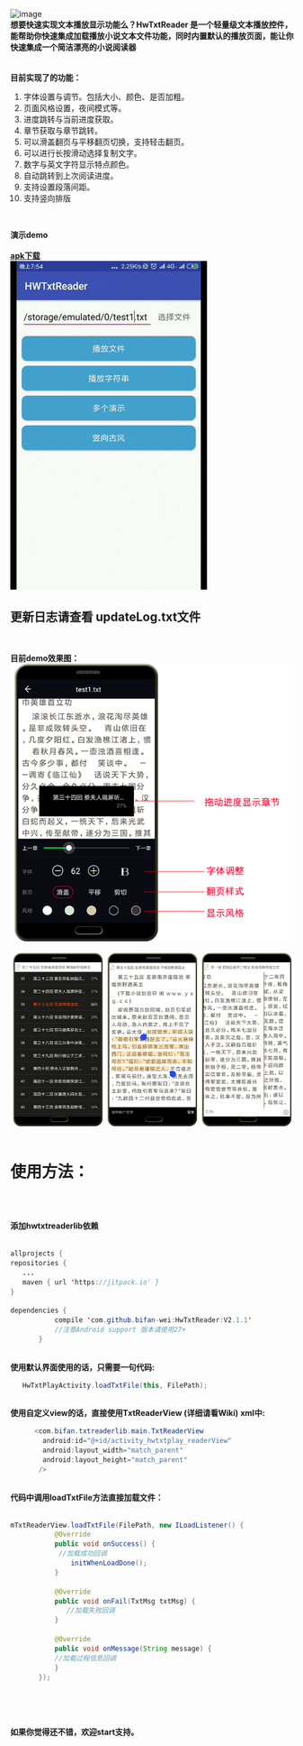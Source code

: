 ![image](https://github.com/bifan-wei/HwTxtReader/blob/master/pics/ic_txt_logo.png) <br> 
**想要快速实现文本播放显示功能么？HwTxtReader 是一个轻量级文本播放控件，能帮助你快速集成加载播放小说文本文件功能，同时内置默认的播放页面，能让你快速集成一个简洁漂亮的小说阅读器**<br> 
<br> <br> 
**目前实现了的功能：**
1. 字体设置与调节。包括大小、颜色、是否加粗。<br> 
2. 页面风格设置，夜间模式等。<br> 
3. 进度跳转与当前进度获取。<br> 
4. 章节获取与章节跳转。<br> 
5. 可以滑盖翻页与平移翻页切换，支持轻击翻页。<br> 
6. 可以进行长按滑动选择复制文字。<br> 
7. 数字与英文字符显示特点颜色。<br> 
8. 自动跳转到上次阅读进度。<br> 
9. 支持设置段落间距。<br> 
10. 支持竖向排版

<br>

**演示demo**
<br><br>
**[apk下载](https://github.com/bifan-wei/HwTxtReader/tree/master/demoapk)** <br>
![image](https://github.com/bifan-wei/bifanResource/blob/master/videos/demo_video.gif)
## 更新日志请查看 updateLog.txt文件
<br>

**目前demo效果图：**<br>
![image](https://github.com/bifan-wei/HwTxtReader/blob/master/pics/ic_reader1.png)
<br><br>
![image](https://github.com/bifan-wei/HwTxtReader/blob/master/pics/ic_show.png)
<br><br>

# 使用方法：
<br>
<br>

 **添加hwtxtreaderlib依赖**
<br> 
<br> 
 ```java
 allprojects {
repositories {
	...
	maven { url 'https://jitpack.io' }
}
 
dependencies {
	        compile 'com.github.bifan-wei:HwTxtReader:V2.1.1'
	        //注意Android support 版本请使用27+
		}
		
```

**使用默认界面使用的话，只需要一句代码:**

  ```java
     HwTxtPlayActivity.loadTxtFile(this, FilePath);
       
```
**使用自定义view的话，直接使用TxtReaderView (详细请看Wiki)**
**xml中:**
```java
      <com.bifan.txtreaderlib.main.TxtReaderView 
        android:id="@+id/activity_hwtxtplay_readerView" 
        android:layout_width="match_parent"  
        android:layout_height="match_parent" 
       />
       
```
**代码中调用loadTxtFile方法直接加载文件：**<br>
 
 ```java
 
 mTxtReaderView.loadTxtFile(FilePath, new ILoadListener() { 
            @Override 
            public void onSuccess() { 
             //加载成功回调 
                initWhenLoadDone(); 
            } 

            @Override 
            public void onFail(TxtMsg txtMsg) { 
               //加载失败回调 
            } 

            @Override 
            public void onMessage(String message) {  
            //加载过程信息回调 
            } 
        }); 
	
```
<br> 
<br> 

**如果你觉得还不错，欢迎start支持。**<br> 

